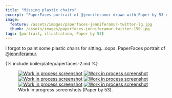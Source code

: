 ```yaml
---
title: "Missing plastic chairs"
excerpt: "PaperFaces portrait of @jenniferamur drawn with Paper by 53 on an iPad."
image: 
  feature: /assets/images/paperfaces-jenniferamur-twitter-lg.jpg
  thumb: /assets/images/paperfaces-jenniferamur-twitter-150.jpg
tags: [portrait, illustration, Paper by 53]
---
```


I forgot to paint some plastic chairs for sitting…oops. PaperFaces portrait of [@jenniferamur](http://twitter.com/jenniferamur).

{% include boilerplate/paperfaces-2.md %}

<figure class="half">
	<a href="{{ site.url }}/assets/images/paperfaces-jenniferamur-process-1-lg.jpg"><img src="{{ site.url }}/assets/images/paperfaces-jenniferamur-process-1-600.jpg" alt="Work in process screenshot"></a>
	<a href="{{ site.url }}/assets/images/paperfaces-jenniferamur-process-2-lg.jpg"><img src="{{ site.url }}/assets/images/paperfaces-jenniferamur-process-2-600.jpg" alt="Work in process screenshot"></a>
	<a href="{{ site.url }}/assets/images/paperfaces-jenniferamur-process-3-lg.jpg"><img src="{{ site.url }}/assets/images/paperfaces-jenniferamur-process-3-600.jpg" alt="Work in process screenshot"></a>
	<a href="{{ site.url }}/assets/images/paperfaces-jenniferamur-process-4-lg.jpg"><img src="{{ site.url }}/assets/images/paperfaces-jenniferamur-process-4-600.jpg" alt="Work in process screenshot"></a>
	<a href="{{ site.url }}/assets/images/paperfaces-jenniferamur-process-5-lg.jpg"><img src="{{ site.url }}/assets/images/paperfaces-jenniferamur-process-5-600.jpg" alt="Work in process screenshot"></a>
	<a href="{{ site.url }}/assets/images/paperfaces-jenniferamur-process-6-lg.jpg"><img src="{{ site.url }}/assets/images/paperfaces-jenniferamur-process-6-600.jpg" alt="Work in process screenshot"></a>
	<figcaption>Work in progress screenshots (Paper by 53).</figcaption>
</figure>